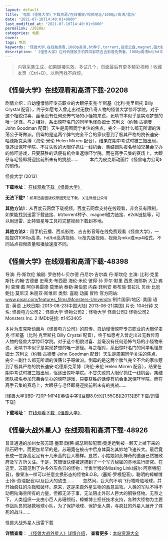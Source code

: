 ```yaml
---
layout: default
title: '电影《怪兽大学》下载资源/在线播放/视频地址/1080p/高清/蓝光'
date: "2021-07-10T14:40:01+0800"
last_modified_at: "2021-07-10T14:40:01+0800"
permalink: /20208/
categories: 电影
cover:
tags: 电影
keywords: '怪兽大学,在线免费看,1080p高清,bt种子,torrent,百度云盘,magnet,磁力链,迅雷下载资源'
description: '《怪兽大学》在线云播放手机西瓜影院吉吉影音免费看，1080p高清bd/hd未删减完整版和tc抢先枪版，mkv/mp4格式，附带bt/torrent种子、magnet/磁力链、百度云盘、网盘资源迅雷下载链接'
---
```


>内容采集生成，如果链接失效，多试几个，页面最后有更多精彩视频！收藏本页（Ctrl+D)，以后再找不麻烦。


## 《怪兽大学》在线观看和高清下载-20208

剧情介绍：自幼憧憬惊吓专员职业的大眼仔麦克·华斯基（比利·克里斯托 Billy Crystal 配音），终于如愿考入曾走出过无数传奇人物的怪兽大学惊吓学院。对于这个相貌讨喜、丝毫没有任何恐怖气场的小怪物来说，死啃书本似乎是实现梦想的唯一途径。与之相对，系出惊吓名门的同学毛怪詹姆士·苏利文（约翰·古德曼 John Goodman 配音）天生是周围同学关注的焦点，完全一副什么都无所谓的浪荡公子哥做派。倒霉的是这两个脾气完全不合的家伙惹到了极其严格的院长迪安·哈德斯克莱博（海伦·米伦 Helen Mirren 配音），结果在期中考试时被三振出局，驱逐出惊吓学院。不甘失败的大眼仔抓住一线机会，集结团队报名参加兄弟会举办的惊吓游戏，只要获胜的话便有机会重返惊吓学院。而在高手云集的赛场上，大眼仔与毛怪即将迎接前所未有的挑战……  　　本片为皮克斯动画片《怪兽电力公司》的前传。


怪兽大学 (2013)

**下载地址**： [在线观看下载 《怪兽大学》](https://www.btbtdy.me/btdy/dy1962.html) 


**无法下载?**：`如果迅雷因版权原因无法下载，关注微信公众号 `

**其他方法1**：从百度云网盘下载视频，百度云网盘支持在线观看，非会员有限制，如果能找到迅雷下载链接、bt/torrent种子、magnet磁力链接、e2dk链接等，可以用迅雷、比特彗星等工具将完整视频下载到本地。

**其他方法2**：用手机云播、西瓜影院、吉吉影音等在线免费观看《怪兽大学》，一般提供1080p高清、hd/bd高清视频、tc抢先版视频，视频为mkv或mp4格式，不同站点视频质量和播放速度不同。


## 《怪兽大学》在线观看和高清下载-48398

导演: 丹·斯坎伦 编剧: 罗伯特·L·贝尔德 丹尼尔·吉尔森 丹·斯坎伦 主演: 比利·克里斯托 约翰·古德曼 史蒂夫·布西密 海伦·米伦 彼得·孙 乔尔·默里 西恩·海耶斯 大卫·弗利 查理·戴 阿尔弗雷德·莫里纳 泰勒·莱伯恩 内森·菲利安 奥布瑞·普拉扎 贝丝·比厄 鲍比·莫尼汉 朱丽亚·斯维尼 类型: 喜剧 动画 冒险 官方网站: www.pixar.com/features_films/Monsters-University 制片国家/地区: 美国 语言: 英语 上映日期: 2013-08-23(中国大陆) 2013-06-21(美国) 片长: 104分钟 又名: 怪兽电力公司2：怪兽大学 怪物公司2：怪物大学 怪兽公司2 怪物公司2 Monsters Inc. 2 IMDb链接: tt1453405

本片为皮克斯动画片《怪兽电力公司》的前传。自幼憧憬惊吓专员职业的大眼仔麦克·华斯基（比利·克里斯托 Billy Crystal 配音），终于如愿考入曾走出过无数传奇人物的怪兽大学惊吓学院。对于这个相貌讨喜、丝毫没有任何恐怖气场的小怪物来说，死啃书本似乎是实现梦想的唯一途径。与之相对，系出惊吓名门的同学毛怪詹姆士·苏利文（约翰·古德曼 John Goodman 配音）天生是周围同学关注的焦点，完全一副什么都无所谓的浪荡公子哥做派。倒霉的是这两个脾气完全不合的家伙惹到了极其严格的院长迪安·哈德斯克莱博（海伦·米伦 Helen Mirren 配音），结果在期中考试时被三振出局，驱逐出惊吓学院。不甘失败的大眼仔抓住一线机会，集结团队报名参加兄弟会举办的惊吓游戏，只要获胜的话便有机会重返惊吓学院。而在高手云集的赛场上，大眼仔与毛怪即将迎接前所未有的挑战……


[怪兽大学][BD-720P-MP4][英语中字][豆瓣8.0分][1.55GB][2013][BT下载/迅雷下载]

**下载地址**： [在线观看下载 《怪兽大学》](https://www.btdx8.com/torrent/monsters_university_2013.html) 


## 《怪兽大战外星人》在线观看和高清下载-48926

普普通通的加州女孩苏珊·墨菲(瑞茜·威瑟斯彭配音)竟走运到被一颗天上掉下来的陨石砸中。而更加希罕的是，苏珊竟在被击中后身体莫名其妙地飞速长大。最后竟长成一位身高足足有十几米高的巨人模样。显然，小姑娘如此神奇的遭遇已然被政府及军方所关注。于是，苏珊很快便被逮捕到了一个军方秘密的基地进行研究。在这里，苏珊见到了许多外形各异的怪物：半鱼半猴的Missing Link(威尔·阿奈特配音)，像果冻一样可以任意变换形态的怪物B.O.B。(塞斯·罗根配音)，聪明的蟑螂博士(休&middot;劳瑞配音)以及巨大的幼虫&hellip;…　　忽然间，巨大的不明飞行物降临地球，并开始疯狂的杀戮和破坏。原来，这是来自外星生物的蓄意进攻。人类的军队不得不动用陆海空所有的力量，但都无济于事，无法阻止外形人巨大的钢铁怪物。无奈之下，人类组织一支由小巨人苏珊领衔，蟑螂博士担任技术支持，各种大怪物为主要作战队员的拯救地球小队，为了保护地球、保护全人类，与疯狂的外星人展开了殊死的战斗……


怪兽大战外星人迅雷下载

**详情查看**： [《怪兽大战外星人》详情介绍](/movie/48926/)， **查看更多**：[本站资源大全](/movie/t/all/)

